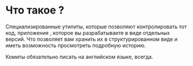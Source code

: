 # Что такое ?
Специализированные утилиты, которые позволяют контролировать тот код, приложения , которое вы разрабатываете в виде отдельных версий. Что позволяет вам хранить их в структурированном виде и иметь возможность просмотреть подробную историю.

Комиты обязательно писать на английском языке, всегда.
